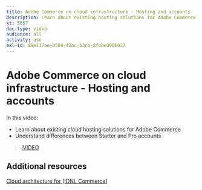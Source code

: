 ```yaml
---
title: Adobe Commerce on cloud infrastructure - Hosting and accounts
description: Learn about existing hosting solutions for Adobe Commerce​. Understand differences between Starter and Pro accounts​.
kt: 5657
doc-type: video
audience: all
activity: use
exl-id: 89e117ae-b504-42ac-b3cb-8fbbe398b027
---
```

# Adobe Commerce on cloud infrastructure - Hosting and accounts

In this video:

- Learn about existing cloud hosting solutions​ for Adobe Commerce
- Understand differences between Starter and Pro accounts​

>[!VIDEO](https://video.tv.adobe.com/v/35813?quality=12&learn=on)

## Additional resources

[Cloud architecture for [!DNL Commerce]](https://devdocs.magento.com/cloud/architecture/cloud-architecture.html)
